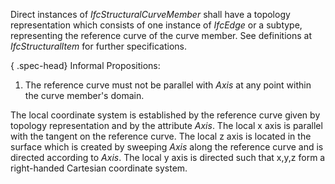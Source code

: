 Direct instances of _IfcStructuralCurveMember_ shall have a topology representation which consists of one instance of _IfcEdge_ or a subtype, representing the reference curve of the curve member. See definitions at _IfcStructuralItem_ for further specifications.

{ .spec-head}
Informal Propositions:

1. The reference curve must not be parallel with _Axis_ at any point within the curve member's domain.

The local coordinate system is established by the reference curve given by topology representation and by the attribute _Axis_. The local x axis is parallel with the tangent on the reference curve. The local z axis is located in the surface which is created by sweeping _Axis_ along the reference curve and is directed according to _Axis_. The local y axis is directed such that x,y,z form a right-handed Cartesian coordinate system.